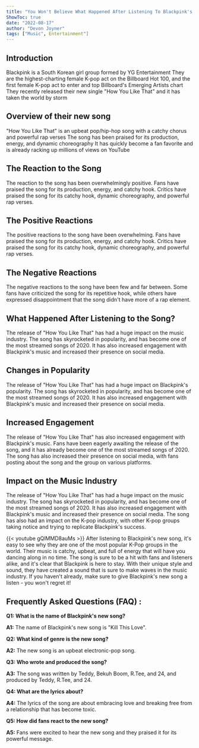 ```yaml
---
title: "You Won't Believe What Happened After Listening To Blackpink's New Song!"
ShowToc: true 
date: "2022-08-17"
author: "Devon Joyner" 
tags: ["Music", Entertainment"]
---
```

## Introduction 
Blackpink is a South Korean girl group formed by YG Entertainment They are the highest-charting female K-pop act on the Billboard Hot 100, and the first female K-pop act to enter and top Billboard's Emerging Artists chart They recently released their new single "How You Like That" and it has taken the world by storm

## Overview of their new song
"How You Like That" is an upbeat pop/hip-hop song with a catchy chorus and powerful rap verses The song has been praised for its production, energy, and dynamic choreography It has quickly become a fan favorite and is already racking up millions of views on YouTube

## The Reaction to the Song
The reaction to the song has been overwhelmingly positive. Fans have praised the song for its production, energy, and catchy hook. Critics have praised the song for its catchy hook, dynamic choreography, and powerful rap verses.

## The Positive Reactions
The positive reactions to the song have been overwhelming. Fans have praised the song for its production, energy, and catchy hook. Critics have praised the song for its catchy hook, dynamic choreography, and powerful rap verses.

## The Negative Reactions
The negative reactions to the song have been few and far between. Some fans have criticized the song for its repetitive hook, while others have expressed disappointment that the song didn't have more of a rap element.

## What Happened After Listening to the Song?
The release of "How You Like That" has had a huge impact on the music industry. The song has skyrocketed in popularity, and has become one of the most streamed songs of 2020. It has also increased engagement with Blackpink's music and increased their presence on social media.

## Changes in Popularity
The release of "How You Like That" has had a huge impact on Blackpink's popularity. The song has skyrocketed in popularity, and has become one of the most streamed songs of 2020. It has also increased engagement with Blackpink's music and increased their presence on social media.

## Increased Engagement
The release of "How You Like That" has also increased engagement with Blackpink's music. Fans have been eagerly awaiting the release of the song, and it has already become one of the most streamed songs of 2020. The song has also increased their presence on social media, with fans posting about the song and the group on various platforms.

## Impact on the Music Industry
The release of "How You Like That" has had a huge impact on the music industry. The song has skyrocketed in popularity, and has become one of the most streamed songs of 2020. It has also increased engagement with Blackpink's music and increased their presence on social media. The song has also had an impact on the K-pop industry, with other K-pop groups taking notice and trying to replicate Blackpink's success.

{{< youtube gQlMMD8auMs >}} 
After listening to Blackpink's new song, it's easy to see why they are one of the most popular K-Pop groups in the world. Their music is catchy, upbeat, and full of energy that will have you dancing along in no time. The song is sure to be a hit with fans and listeners alike, and it's clear that Blackpink is here to stay. With their unique style and sound, they have created a sound that is sure to make waves in the music industry. If you haven't already, make sure to give Blackpink's new song a listen - you won't regret it!

## Frequently Asked Questions (FAQ) :
**Q1: What is the name of Blackpink's new song?**

**A1:** The name of Blackpink's new song is "Kill This Love".

**Q2: What kind of genre is the new song?**

**A2:** The new song is an upbeat electronic-pop song.

**Q3: Who wrote and produced the song?**

**A3:** The song was written by Teddy, Bekuh Boom, R.Tee, and 24, and produced by Teddy, R.Tee, and 24.

**Q4: What are the lyrics about?**

**A4:** The lyrics of the song are about embracing love and breaking free from a relationship that has become toxic.

**Q5: How did fans react to the new song?**

**A5:** Fans were excited to hear the new song and they praised it for its powerful message.




